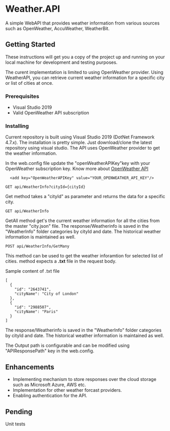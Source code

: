 # Weather.API

A simple WebAPI that provides weather information from various sources such as OpenWeather, AccuWeather, WeatherBit.

## Getting Started

These instructions will get you a copy of the project up and running on your local machine for development and testing purposes. 

The curent implementation is limited to using OpenWeather provider.
Using WeatherAPI, you can retrieve current weather information for a specific city or list of cities at once.


### Prerequisites

* Visual Studio 2019
* Valid OpenWeather API subscription



### Installing

Current repository is built using Visual Studio 2019 (DotNet Framework 4.7.x).
The installation is pretty simple. Just download/clone the latest repository using visual studio.
The API uses OpenWeather provider to get the weather information.

In the web.config file update the "openWeatherAPIKey"key with your OpenWeather subscription key.
Know more about [OpenWeather API](https://openweathermap.org/api)
``` 
  <add key="OpenWeatherAPIKey" value="YOUR_OPENWEATHER_API_KEY"/>
```

```
GET api/WeatherInfo?cityId={cityId}
```
Get method takes a "cityId" as parameter and returns the data for a specific city.

```
GET api/WeatherInfo
```
GetAll method get's the current weather information for all the cities from the master "city.json" file. The response/Weatherinfo is saved in the "WeatherInfo" folder categories by cityId and date. The historical weather information is maintained as well.

```
POST api/WeatherInfo/GetMany
```
This method can be used to get the weather inforamtion for selected list of cities. method expects a **.txt** file in the request body.

Sample content of .txt file
```
[
  {
    "id": "2643741",
    "cityName": "City of London"
  },
  {
    "id": "2988507",
    "cityName": "Paris"
  }
]
```

The response/Weatherinfo is saved in the "WeatherInfo" folder categories by cityId and date. The historical weather information is maintained as well.

The Output path is configurable and can be modified using "APIResponsePath" key in the web.config. 

## Enhancements
* Implementing mechanism to store responses over the cloud storage such as Microsoft Azure, AWS etc.
* Implementation for other weather forcast providers.
* Enabling authentication for the API.

## Pending
Unit tests

